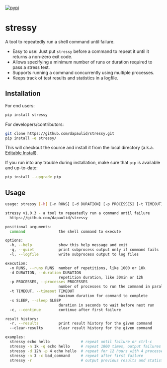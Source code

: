 [![pypi](https://img.shields.io/pypi/v/stressy)](https://pypi.org/project/stressy)

# stressy

A tool to repeatedly run a shell command until failure.

  - Easy to use: Just put `stressy` before a command to repeat it until it returns a non-zero exit code.
  - Allows specifying a minimum number of runs or duration required to pass a stress test.
  - Supports running a command concurrently using multiple processes.
  - Keeps track of test results and statistics in a logfile.

## Installation

For end users:
```bash
pip install stressy
```

For developers/contributors:
```bash
git clone https://github.com/dapaulid/stressy.git
pip install -e stressy/
```

This will checkout the source and install it from the local directory (a.k.a. [Editable Install](https://setuptools.pypa.io/en/latest/userguide/development_mode.html)).

If you run into any trouble during installation, make sure that `pip` is available and up-to-date:
```bash
pip install --upgrade pip
```

## Usage

```bash
usage: stressy [-h] [-n RUNS] [-d DURATION] [-p PROCESSES] [-t TIMEOUT] [-s SLEEP] [-c] [-q | -l] [-r] [--clear-results] [command ...]

stressy v1.0.3 - a tool to repeatedly run a command until failure
  https://github.com/dapaulid/stressy

positional arguments:
  command               the shell command to execute

options:
  -h, --help            show this help message and exit
  -q, --quiet           print subprocess output only if command fails
  -l, --logfile         write subprocess output to log files

execution:
  -n RUNS, --runs RUNS  number of repetitions, like 1000 or 10k
  -d DURATION, --duration DURATION
                        repetition duration, like 30min or 12h
  -p PROCESSES, --processes PROCESSES
                        number of processes to run the command in parallel
  -t TIMEOUT, --timeout TIMEOUT
                        maximum duration for command to complete
  -s SLEEP, --sleep SLEEP
                        duration in seconds to wait before next run
  -c, --continue        continue after first failure

result history:
  -r, --results         print result history for the given command
  --clear-results       clear result history for the given command

examples:
  stressy echo hello              # repeat until failure or ctrl-c
  stressy -n 1k -q echo hello     # repeat 1000 times, output failures only
  stressy -d 12h -p 4 echo hello  # repeat for 12 hours with 4 processes in parallel
  stressy -n 3 -c bad_command     # repeat after first failure  
  stressy -r                      # output previous results and statistics
```
